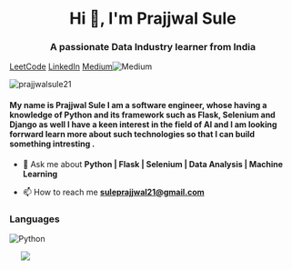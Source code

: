 <h1 align="center">Hi 👋, I'm Prajjwal Sule</h1>
<h3 align="center">A passionate Data Industry learner from India</h3>

[LeetCode](https://leetcode.com/suleprajjwal21/)
[LinkedIn](https://www.linkedin.com/in/prajjwal-sule/)
[Medium](https://medium.com/@iamsule21)![Medium](https://img.shields.io/badge/Medium-12100E?style=for-the-badge&logo=medium&logoColor=white)

<p align="left"> <img src="https://komarev.com/ghpvc/?username=prajjwalsule21&label=Profile%20views&color=0e75b6&style=flat" alt="prajjwalsule21" /> </p>

#### My name is Prajjwal Sule I am a software engineer, whose having a knowledge of Python and its framework such as Flask, Selenium and Django as well I have a keen interest in the field of AI and I am looking forrward learn more about such technologies so that I can build something intresting .

- 💬 Ask me about **Python | Flask | Selenium | Data Analysis | Machine Learning**

- 📫 How to reach me **suleprajjwal21@gmail.com**

### Languages

![Python](https://img.shields.io/badge/-Python-000?&logo=Python)


<a style="padding:20px"> <img src="https://github-readme-stats.vercel.app/api/top-langs/?username=prajjwalsule21&hide=SCSS,less,php&bg_color=DEG&langs_count=3"></a>

